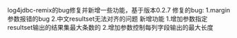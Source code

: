 log4jdbc-remix的bug修复并新增一些功能，基于版本0.2.7
修复的bug:
1.margin参数报错的bug
2.中文resultset无法对齐的问题
新增功能
1.增加参数指定resultset输出的结果集最大条数的
2.增加参数控制每列字段输出的最大长度
